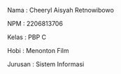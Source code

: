 Nama    : Cheeryl Aisyah Retnowibowo

NPM     : 2206813706

Kelas   : PBP C

Hobi    : Menonton Film

Jurusan : Sistem Informasi